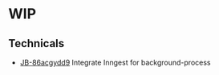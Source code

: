 # WIP

## Technicals
- [JB-86acgydd9](https://app.clickup.com/t/86acgydd9) Integrate Inngest for background-process